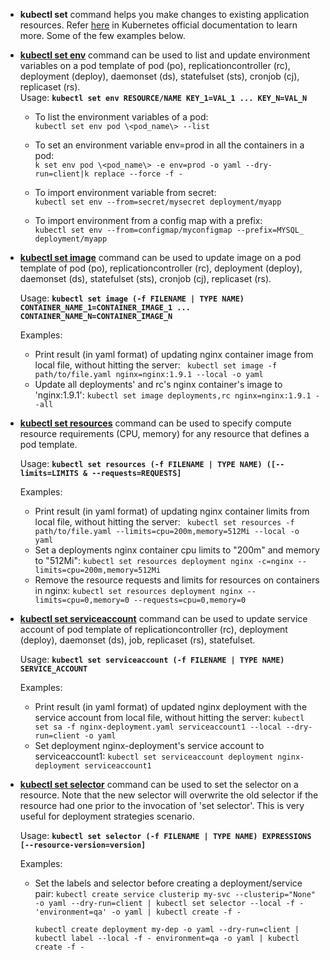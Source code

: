 - **kubectl set** command helps you make changes to existing application resources. Refer [here](https://kubernetes.io/docs/reference/generated/kubectl/kubectl-commands#set) in Kubernetes official documentation to learn more. Some of the few examples below.
- **[kubectl set env](https://kubernetes.io/docs/reference/generated/kubectl/kubectl-commands#-em-env-em-)** command can be used to list and update environment variables on a pod template of pod (po), replicationcontroller (rc), deployment (deploy), daemonset (ds), statefulset (sts), cronjob (cj), replicaset (rs). <br>
  Usage:
 **`kubectl set env RESOURCE/NAME KEY_1=VAL_1 ... KEY_N=VAL_N`**
  - To list the environment variables of a pod: <br>
 `kubectl set env pod \<pod_name\> --list`
  
  - To set an environment variable env=prod in all the containers in a pod: <br>
  `k set env pod \<pod_name\> -e env=prod -o yaml --dry-run=client|k replace --force -f -`

  - To import environment variable from secret: <br>
  `kubectl set env --from=secret/mysecret deployment/myapp` 

  - To import environment from a config map with a prefix: <br>
  `kubectl set env --from=configmap/myconfigmap --prefix=MYSQL_ deployment/myapp`
- **[kubectl set image](https://kubernetes.io/docs/reference/generated/kubectl/kubectl-commands#-em-image-em-)** command can be used to update image on a pod template of pod (po), replicationcontroller (rc), deployment (deploy), daemonset (ds), statefulset (sts), cronjob (cj), replicaset (rs). <br>
  
  Usage: **`kubectl set image (-f FILENAME | TYPE NAME) CONTAINER_NAME_1=CONTAINER_IMAGE_1 ... CONTAINER_NAME_N=CONTAINER_IMAGE_N`**

  Examples:
  - Print result (in yaml format) of updating nginx container image from local file, without hitting the server:
  ` kubectl set image -f path/to/file.yaml nginx=nginx:1.9.1 --local -o yaml`
  - Update all deployments' and rc's nginx container's image to 'nginx:1.9.1':
  `kubectl set image deployments,rc nginx=nginx:1.9.1 --all`

- **[kubectl set resources](https://kubernetes.io/docs/reference/generated/kubectl/kubectl-commands#-em-resources-em-)** command can be used to specify compute resource requirements (CPU, memory) for any resource that defines a pod template. <br>
  
  Usage: **`kubectl set resources (-f FILENAME | TYPE NAME) ([--limits=LIMITS & --requests=REQUESTS]`**

  Examples:
  - Print result (in yaml format) of updating nginx container limits from local file, without hitting the server:
  ` kubectl set resources -f path/to/file.yaml --limits=cpu=200m,memory=512Mi --local -o yaml`
  - Set a deployments nginx container cpu limits to "200m" and memory to "512Mi":
  `kubectl set resources deployment nginx -c=nginx --limits=cpu=200m,memory=512Mi`
  - Remove the resource requests and limits for resources on containers in nginx:
  `kubectl set resources deployment nginx --limits=cpu=0,memory=0 --requests=cpu=0,memory=0`
- **[kubectl set serviceaccount](https://kubernetes.io/docs/reference/generated/kubectl/kubectl-commands#-em-serviceaccount-em--1)** command can be used to update service account of pod template of replicationcontroller (rc), deployment (deploy), daemonset (ds), job, replicaset (rs), statefulset. <br>
  
  Usage: **`kubectl set serviceaccount (-f FILENAME | TYPE NAME) SERVICE_ACCOUNT`**

  Examples:
  - Print result (in yaml format) of updated nginx deployment with the service account from local file, without hitting the server:
  `kubectl set sa -f nginx-deployment.yaml serviceaccount1 --local --dry-run=client -o yaml`
  - Set deployment nginx-deployment's service account to serviceaccount1:
  `kubectl set serviceaccount deployment nginx-deployment serviceaccount1`

- **[kubectl set selector](https://kubernetes.io/docs/reference/generated/kubectl/kubectl-commands#-em-selector-em-)** command can be used to set the selector on a resource. Note that the new selector will overwrite the old selector if the resource had one prior to the invocation of 'set selector'. This is very useful for deployment strategies scenario. <br>
  
  Usage: **`kubectl set selector (-f FILENAME | TYPE NAME) EXPRESSIONS [--resource-version=version]`**

  Examples:
  - Set the labels and selector before creating a deployment/service pair:
  `kubectl create service clusterip my-svc --clusterip="None" -o yaml --dry-run=client | kubectl set selector --local -f - 'environment=qa' -o yaml | kubectl create -f -`

    `kubectl create deployment my-dep -o yaml --dry-run=client | kubectl label --local -f - environment=qa -o yaml | kubectl create -f -`
  